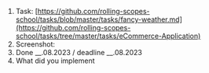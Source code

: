 1. Task: [https://github.com/rolling-scopes-school/tasks/blob/master/tasks/fancy-weather.md](https://github.com/rolling-scopes-school/tasks/tree/master/tasks/eCommerce-Application)
2. Screenshot:
   ![]()
3. Done __.08.2023 / deadline __.08.2023
4. What did you implement
